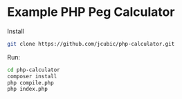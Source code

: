# Example PHP Peg Calculator


Install

```bash
git clone https://github.com/jcubic/php-calculator.git
```

Run:

```bash
cd php-calculator
composer install
php compile.php
php index.php
```

